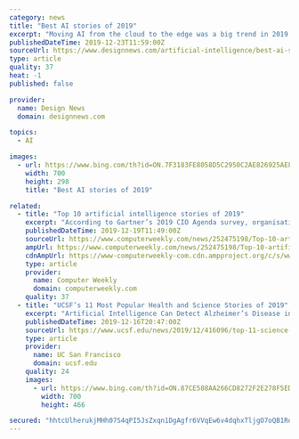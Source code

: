 ```yaml
---
category: news
title: "Best AI stories of 2019"
excerpt: "Moving AI from the cloud to the edge was a big trend in 2019. Chris Cheng, distinguished technologist on the hardware machine learning team at Hewlett Packard, takes a look at some of the latest research being done on AI inference at the edge. Using novel ..."
publishedDateTime: 2019-12-23T11:59:00Z
sourceUrl: https://www.designnews.com/artificial-intelligence/best-ai-stories-2019/106107540362100
type: article
quality: 37
heat: -1
published: false

provider:
  name: Design News
  domain: designnews.com

topics:
  - AI

images:
  - url: https://www.bing.com/th?id=ON.7F3183FE8058D5C2950C2AE826925AEF
    width: 700
    height: 298
    title: "Best AI stories of 2019"

related:
  - title: "Top 10 artificial intelligence stories of 2019"
    excerpt: "According to Gartner’s 2019 CIO Agenda survey, organisations that have deployed artificial intelligence (AI) grew from 4% to 14% between 2018 and 2019. Organisations are looking to take advantage of smart speakers such as Alexa and Google Home to provide another channel to market, and are rolling out chatbots as an alternative to call centre ..."
    publishedDateTime: 2019-12-19T11:49:00Z
    sourceUrl: https://www.computerweekly.com/news/252475198/Top-10-artificial-intelligence-stories-of-2019
    ampUrl: https://www.computerweekly.com/news/252475198/Top-10-artificial-intelligence-stories-of-2019?amp=1
    cdnAmpUrl: https://www-computerweekly-com.cdn.ampproject.org/c/s/www.computerweekly.com/news/252475198/Top-10-artificial-intelligence-stories-of-2019?amp=1
    type: article
    provider:
      name: Computer Weekly
      domain: computerweekly.com
    quality: 37
  - title: "UCSF’s 11 Most Popular Health and Science Stories of 2019"
    excerpt: "Artificial Intelligence Can Detect Alzheimer’s Disease in Brain Scans Six Years Before ... cancer gene panel test – that helped to reveal an unusual genetic alteration in his cancer and identified a long-shot therapy. Multiple sclerosis (MS) is an autoimmune disease caused by immune cells that attack the protective coating around nerve ..."
    publishedDateTime: 2019-12-16T20:47:00Z
    sourceUrl: https://www.ucsf.edu/news/2019/12/416096/top-11-science-and-health-stories-2019
    type: article
    provider:
      name: UC San Francisco
      domain: ucsf.edu
    quality: 24
    images:
      - url: https://www.bing.com/th?id=ON.87CE588AA266CD8272F2E278F5ED7F59
        width: 700
        height: 466

secured: "hhtcUlherukjMHh07S4qPI5JsZxqn1DgAgfr6VVqEw6v4dqhxTljgO7oQB1RoR/FG5FRGKob1D1Qcbjw0QXopGow2IW286d/lkdeR4xkOhZcIOMUEEi4Iqe2A5GQXO2NRai1oY3K2GSukTOClrkXVwd3n+ojhJYcNYmOsUlTOjnSXyPvfyDyyyLjaCH78ICP5dIdLjDqInwznkcgNKhALMNm2y4Xk6+QvoJJdb/frXSmV9xxzp/GJqchfBxue1QvAEpLA2UgILEi+YfJne4x3w==;TTWWesDTHGe7d6uFFWz4Qw=="
---
```


